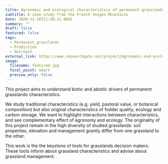 ```yaml
---
title: Agronomic and ecological characteristics of permanent grasslands
subtitle: A case study from the French Vosges Mountains
date: 2020-12-16T21:50:21.066Z
summary: ""
draft: false
featured: false
tags:
  - Permanent_grasslands
  - Prediction
  - Outreach
external_link: https://www.researchgate.net/project/Agronomic-and-ecological-characteristics-of-permanent-grasslands-A-case-study-from-the-French-Vosges-Mountains
image:
  filename: featured.jpg
  focal_point: Smart
  preview_only: false
---
```

This project aims to understand biotic and abiotic drivers of permanent grasslands characteristics. 

We study traditional characteristics (e.g. yield, pastoral value, or botanical composition) but also original characteristics of fodder quality, ecology and carbon storage. We want to highlight interactions between characteristics, and see complementary effect of agronomy and ecology. The originality of this project remain in the high diversity of studied grasslands: soil properties, elevation and management grantly differ from one grassland to the other.  

This work is the the keystone of tools for grasslands decision makers. These tools inform about grassland characteristics and advise about grassland management.